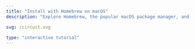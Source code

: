 ```yaml
---
title: "Install with Homebrew on macOS"
description: "Explore Homebrew, the popular macOS package manager, and see how it simplifies installing command-line tools and other software."

svg: /circuit.svg

type: "interactive tutorial"
---
```

